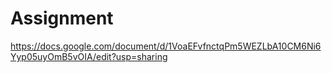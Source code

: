 # Assignment
https://docs.google.com/document/d/1VoaEFvfnctqPm5WEZLbA10CM6Ni6Yyp05uyOmB5vOIA/edit?usp=sharing
